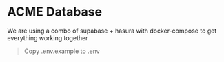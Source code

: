 # ACME Database

We are using a combo of supabase + hasura with docker-compose to get everything working together

> Copy .env.example to .env
